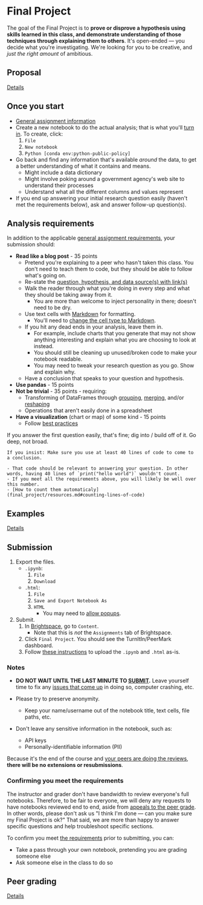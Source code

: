 # Final Project

The goal of the Final Project is to **prove or disprove a hypothesis using skills learned in this class, and demonstrate understanding of those techniques through explaining them to others**. It's open-ended — you decide what you're investigating. We're looking for you to be creative, and _just the right amount_ of ambitious.

## Proposal

[Details](final_project/proposal.md)

## Once you start

- [General assignment information](assignments.md)
- Create a new notebook to do the actual analysis; that is what you'll [turn in](#submission). To create, click:
  1. `File`
  1. `New notebook`
  1. `Python [conda env:python-public-policy]`
- Go back and find any information that's available _around_ the data, to get a better understanding of what it contains and means.
  - Might include a data dictionary
  - Might involve poking around a government agency's web site to understand their processes
  - Understand what all the different columns and values represent
- If you end up answering your initial research question easily (haven't met the requirements below), ask and answer follow-up question(s).

## Analysis requirements

In addition to the applicable [general assignment requirements](syllabus.md#assignment-scoring), your submission should:

<!-- make sure edits here are reflected in extras/scripts/final_project_check.py -->

- **Read like a blog post** - 35 points
  - Pretend you're explaining to a peer who hasn't taken this class. You don't need to teach them to code, but they should be able to follow what's going on.
  - Re-state the [question, hypothesis, and data source(s) with link(s)](final_project/proposal.md#format)
  - Walk the reader through what you're doing in every step and what they should be taking away from it.
    - You are more than welcome to inject personality in there; doesn't need to be dry.
  - Use text cells with [Markdown](https://www.markdownguide.org/basic-syntax/) for formatting.
    - You'll need to [change the cell type to Markdown](https://jupyter-notebook.readthedocs.io/en/stable/examples/Notebook/Working%20With%20Markdown%20Cells.html#Markdown-Cells).
  - If you hit any dead ends in your analysis, leave them in.
    - For example, include charts that you generate that may not show anything interesting and explain what you are choosing to look at instead.
    - You should still be cleaning up unused/broken code to make your notebook readable.
    - You may need to tweak your research question as you go. Show and explain why.
  - Have a conclusion that speaks to your question and hypothesis.
- **Use pandas** - 15 points
- **Not be trivial** - 35 points - requiring:
  - Transforming of DataFrames through [grouping](https://pandas.pydata.org/pandas-docs/stable/user_guide/groupby.html), [merging](https://pandas.pydata.org/pandas-docs/stable/user_guide/merging.html#database-style-dataframe-or-named-series-joining-merging), and/or [reshaping](https://pandas.pydata.org/docs/user_guide/reshaping.html)
  - Operations that aren't easily done in a spreadsheet
- **Have a visualization** (chart or map) of some kind - 15 points
  - Follow [best practices](https://xdgov.github.io/data-design-standards/)

If you answer the first question easily, that's fine; dig into / build off of it. Go deep, not broad.

```{dropdown} Is the subjectivity of "trivial" stressing you out?
If you insist: Make sure you use at least 40 lines of code to come to a conclusion.

- That code should be relevant to answering your question. In other words, having 40 lines of `print("hello world")` wouldn't count.
- If you meet all the requirements above, you will likely be well over this number.
- [How to count them automaticaly](final_project/resources.md#counting-lines-of-code)
```

## Examples

[Details](final_project/examples.md)

## Submission

1. Export the files.
   - `.ipynb`:
      1. `File`
      1. `Download`
   - `.html`:
      1. `File`
      1. `Save and Export Notebook As`
      1. `HTML`
         - You may need to [allow popups](https://support.google.com/chrome/answer/95472).
1. Submit.
   1. In [Brightspace](https://brightspace.nyu.edu/d2l/home/432695), go to `Content`.
      - Note that this is _not_ the `Assignments` tab of Brightspace.
   1. Click `Final Project`. You should see the TurnItIn/PeerMark dashboard.
   1. Follow [these instructions](https://guides.turnitin.com/hc/en-us/articles/21851026380813-Submitting-to-a-Feedback-Studio-assignment-using-D2L-LTI-1-3) to upload the `.ipynb` and `.html` as-is.

### Notes

- **DO NOT WAIT UNTIL THE LAST MINUTE TO [SUBMIT](assignments.md#submission).** Leave yourself time to fix any [issues that come up](assignments.md#common-issues) in doing so, computer crashing, etc.
- Please try to preserve anonymity.
  - Keep your name/username out of the notebook title, text cells, file paths, etc.
  
- Don't leave any sensitive information in the notebook, such as:
  - API keys
  - Personally-identifiable information (PII)

Because it's the end of the course and [your peers are doing the reviews](final_project/peer_grading.md), **there will be no extensions or resubmissions**.

### Confirming you meet the requirements

The instructor and grader don't have bandwidth to review everyone's full notebooks. Therefore, to be fair to everyone, we will deny any requests to have notebooks reviewed end to end, aside from [appeals to the peer grade](final_project/peer_grading.md). In other words, please don't ask us "I think I'm done — can you make sure my Final Project is ok?" That said, we are more than happy to answer specific questions and help troubleshoot specific sections.

To confirm you meet [the requirements](#analysis-requirements) prior to submitting, you can:

- Take a pass through your own notebook, pretending you are grading someone else
- Ask someone else in the class to do so



## Peer grading

[Details](final_project/peer_grading.md)
